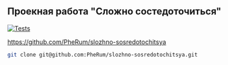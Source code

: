 ## Проекная работа "Сложно состедоточиться"

[![Tests](https://github.com/PheRum/slozhno-sosredotochitsya/actions/workflows/tests.yml/badge.svg?branch=main)](https://github.com/PheRum/slozhno-sosredotochitsya/actions/workflows/tests.yml)

https://github.com/PheRum/slozhno-sosredotochitsya

```bash
git clone git@github.com:PheRum/slozhno-sosredotochitsya.git
```
